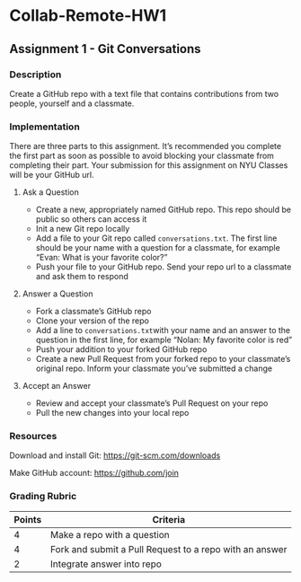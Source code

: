 # Collab-Remote-HW1

## **Assignment 1 - Git Conversations**

### **Description**

Create a GitHub repo with a text file that contains contributions from two people, yourself and a classmate.



### **Implementation**

There are three parts to this assignment. It’s recommended you complete the first part as soon as possible to avoid blocking your classmate from completing their part. Your submission for this assignment on NYU Classes will be your GitHub url.

 

1. Ask a Question 
    * Create a new, appropriately named GitHub repo. This repo should be public so others can access it 
    * Init a new Git repo locally 
    * Add a file to your Git repo called `conversations.txt`. The first line should be your name with a question for a classmate, for example “Evan: What is your favorite color?”
    * Push your file to your GitHub repo. Send your repo url to a classmate and ask them to respond 

2. Answer a Question 
    * Fork a classmate’s GitHub repo 
    * Clone your version of the repo 
    * Add a line to `conversations.txt`with your name and an answer to the question in the first line, for example “Nolan: My favorite color is red” 
    * Push your addition to your forked GitHub repo 
    * Create a new Pull Request from your forked repo to your classmate’s original repo. Inform your classmate you’ve submitted a change 

3. Accept an Answer 
    * Review and accept your classmate’s Pull Request on your repo 
    * Pull the new changes into your local repo 

 

### Resources

Download and install Git: https://git-scm.com/downloads

Make GitHub account: https://github.com/join

 

### Grading Rubric

| **Points** | **Criteria**                                            |
| ---------- | ------------------------------------------------------- |
| 4          | Make a repo with a question                             |
| 4          | Fork and submit a Pull Request to a repo with an answer |
| 2          | Integrate answer into repo                              |

 
